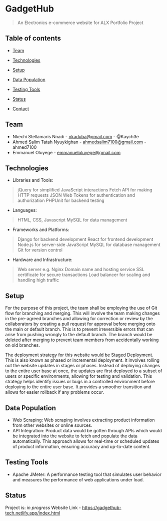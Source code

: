 # GadgetHub
> An Electronics e-commerce website for ALX Portfolio Project

## Table of contents
* [Team](#team)
* [Technologies](#technologies)
* [Setup](#setup)
* [Data Population](#datapopulation)
* [Testing Tools](#testingtools)
* [Status](#status)

* [Contact](#contact)

## Team
* Nkechi Stellamaris Nnadi - nkaduba@gmail.com - @Kaych3e
* Ahmed Salim Tatah Nyuykighan - ahmedsalim7100@gmail.com - ahmed7100
* Emmanuel Oluyege - emmanueloluyege@gmail.com

## Technologies
* Libraries and Tools: 
> jQuery for simplified JavaScript interactions
> Fetch API for making HTTP requests
> JSON Web Tokens for authentication and authorization
> PHPUnit for backend testing
* Languages:
> HTML, CSS, Javascript
> MySQL for data management
* Frameworks and Platforms:
> Django for backend development
> React for frontend development
> Node.js for server-side JavaScript
> MySQL for database management
> Git for version control
* Hardware and Infrastructure:
> Web server e.g. Nginx
> Domain name and hosting service
> SSL certificate for secure transactions
> Load balancer for scaling and handling high traffic

## Setup
For the purpose of this project, the team shall be employing the use of Git flow for branching and merging. This will involve the team making changes in the pre-agreed branches and allowing for correction or review by the collaborators by creating a pull request for approval before merging onto the main or default branch. This is to prevent irreversible errors that can arise from pushing wrongly to the default branch. The branch would be deleted after merging to prevent team members from accidentally working on old branches.

The deployment strategy for this website would be Staged Deployment. This is also known as phased or incremental deployment. It involves rolling out the website updates in stages or phases. Instead of deploying changes to the entire user base at once, the updates are first deployed to a subset of users or specific environments, allowing for testing and validation. This strategy helps identify issues or bugs in a controlled environment before deploying to the entire user base. It provides a smoother transition and allows for easier rollback if any problems occur.

## Data Population
* Web Scraping: Web scraping involves extracting product information from other websites or online sources.
* API Integration: Product data would be gotten through APIs which would be integrated into the website to fetch and populate the data automatically. This approach allows for real-time or scheduled updates of product information, ensuring accuracy and up-to-date content.

## Testing Tools
* Apache JMeter: A performance testing tool that simulates user behavior and measures the performance of web applications under load.

## Status
Project is: _in progress_
Website Link - https://gadgethub-tech.netlify.app/index.html
